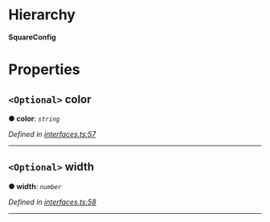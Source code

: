 

# Hierarchy

**SquareConfig**

# Properties

<a id="color"></a>

## `<Optional>` color

**●  color**:  *`string`* 

*Defined in [interfaces.ts:57](https://github.com/tgreyjs/typedoc-plugin-markdown/blob/master/tests/src/interfaces.ts#L57)*

___

<a id="width"></a>

## `<Optional>` width

**●  width**:  *`number`* 

*Defined in [interfaces.ts:58](https://github.com/tgreyjs/typedoc-plugin-markdown/blob/master/tests/src/interfaces.ts#L58)*

___

